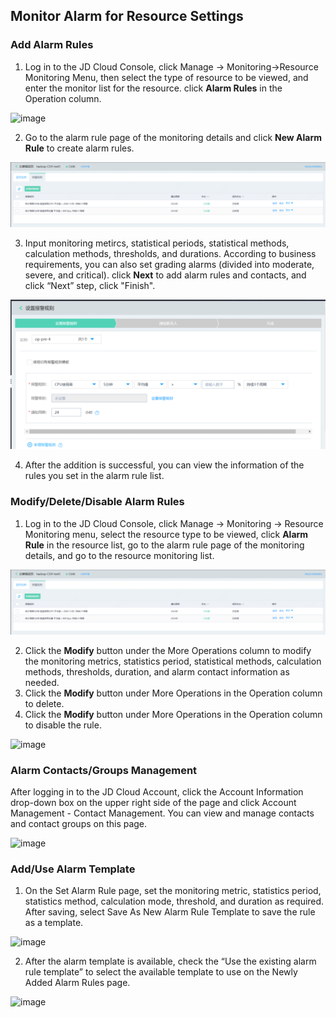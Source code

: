 ## Monitor Alarm for Resource Settings
### Add Alarm Rules
1. Log in to the JD Cloud Console, click Manage -> Monitoring->Resource Monitoring Menu, then select the type of resource to be viewed, and enter the monitor list for the resource. click **Alarm Rules** in the Operation column.
 
![image](https://raw.githubusercontent.com/jdcloudcom/cn/edit/image/Cloud-Monitor/yunziyuan/4.%E8%B5%84%E6%BA%90%E7%9B%91%E6%8E%A7.png)
   
2. Go to the alarm rule page of the monitoring details and click **New Alarm Rule** to create alarm rules.

![image](https://raw.githubusercontent.com/jdcloudcom/cn/Monitoring-cn/image/Cloud-Monitor/dashboard/AlarmRuleList_Resource.png)

3. Input monitoring metircs, statistical periods, statistical methods, calculation methods, thresholds, and durations. According to business requirements, you can also set grading alarms (divided into moderate, severe, and critical). click **Next** to add alarm rules and contacts, and click “Next” step, click "Finish". 

![image](https://raw.githubusercontent.com/jdcloudcom/cn/cn-cloudmonitor/image/Cloud-Monitor/%E8%AE%BE%E7%BD%AE%E6%8A%A5%E8%AD%A6%E8%A7%84%E5%88%99.png)

4. After the addition is successful, you can view the information of the rules you set in the alarm rule list. 

### Modify/Delete/Disable Alarm Rules
1. Log in to the JD Cloud Console, click Manage -> Monitoring -> Resource Monitoring menu, select the resource type to be viewed, click **Alarm Rule** in the resource list, go to the alarm rule page of the monitoring details, and go to the resource monitoring list.

![image](https://raw.githubusercontent.com/jdcloudcom/cn/Monitoring-cn/image/Cloud-Monitor/dashboard/AlarmRuleList_Resource.png)

2. Click the **Modify** button under the More Operations column to modify the monitoring metrics, statistics period, statistical methods, calculation methods, thresholds, duration, and alarm contact information as needed.  
3. Click the **Modify** button under More Operations in the Operation column to delete.  
3. Click the **Modify** button under More Operations in the Operation column to disable the rule.

![image](https://raw.githubusercontent.com/jdcloudcom/cn/edit/image/Cloud-Monitor/yunziyuan/6.%E8%B5%84%E6%BA%90%E7%9B%91%E6%8E%A7.png)

### Alarm Contacts/Groups Management
After logging in to the JD Cloud Account, click the Account Information drop-down box on the upper right side of the page and click Account Management - Contact Management. You can view and manage contacts and contact groups on this page.

![image](https://raw.githubusercontent.com/jdcloudcom/cn/edit/image/Cloud-Monitor/yunziyuan/7.%E8%B5%84%E6%BA%90%E7%9B%91%E6%8E%A7.png)

### Add/Use Alarm Template
1. On the Set Alarm Rule page, set the monitoring metric, statistics period, statistics method, calculation mode, threshold, and duration as required. After saving, select Save As New Alarm Rule Template to save the rule as a template.

![image](https://raw.githubusercontent.com/jdcloudcom/cn/edit/image/Cloud-Monitor/yunziyuan/8.%E8%B5%84%E6%BA%90%E7%9B%91%E6%8E%A7.png)

2. After the alarm template is available, check the “Use the existing alarm rule template” to select the available template to use on the Newly Added Alarm Rules page.
 
![image](https://raw.githubusercontent.com/jdcloudcom/cn/edit/image/Cloud-Monitor/yunziyuan/9.%E8%B5%84%E6%BA%90%E7%9B%91%E6%8E%A7.png)
